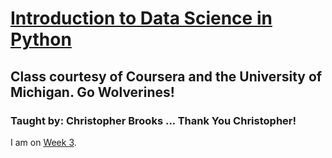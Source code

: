 # [Introduction to Data Science in Python](https://www.coursera.org/learn/python-data-analysis/home/welcome)  

## Class courtesy of Coursera and the University of Michigan. Go Wolverines!  

### Taught by: Christopher Brooks ... Thank You Christopher!

I am on [Week 3](https://www.coursera.org/learn/python-data-analysis/lecture/ZMyC5/date-functionality).
